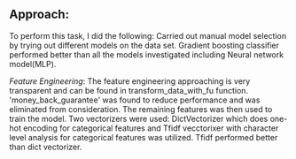 ## Approach:
To perform this task, I did the following:
    Carried out manual model selection by trying out different models on the data set.
    Gradient boosting classifier performed better than all the models investigated including
    Neural network model(MLP).

*Feature Engineering*:
    The feature engineering approaching is very transparent and can be found in transform_data_with_fu
    function. 'money_back_guarantee' was found to reduce performance and was eliminated from
    consideration. The remaining features was then used to train the model.
    Two vectorizers were used: DictVectorizer which does one-hot encoding for categorical features and
    Tfidf vecctorixer with character level analysis for categorical features was utilized. Tfidf performed
    better than dict vectorizer.